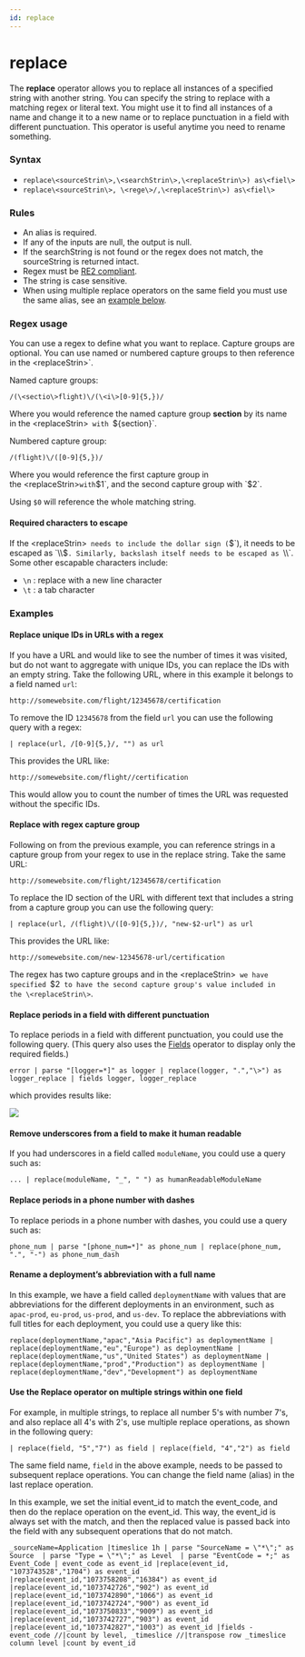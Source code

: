 ```yaml
---
id: replace
---
```


# replace

The **replace** operator allows you to replace all instances of a
specified string with another string. You can specify the string to
replace with a matching regex or literal text. You might use it to find
all instances of a name and change it to a new name or to replace
punctuation in a field with different punctuation. This operator is
useful anytime you need to rename something.

### Syntax

* `replace\<sourceStrin\>,\<searchStrin\>,\<replaceStrin\>) as\<fiel\>`
* `replace\<sourceStrin\>, \<rege\>/,\<replaceStrin\>) as\<fiel\>`

### Rules

* An alias is required.
* If any of the inputs are null, the output is null.
* If the searchString is not found or the regex does not match, the
    sourceString is returned intact.
* Regex must be [RE2
    compliant](https://github.com/google/re2/wiki/Syntax "https://github.com/google/re2/wiki/Syntax").
* The string is case sensitive.
* When using multiple replace operators on the same field you must use
    the same alias, see an [example below](./replace.md "replace").

### Regex usage

You can use a regex to define what you want to replace. Capture groups
are optional. You can use named or numbered capture groups to then
reference in the \<replaceStrin\>`.

Named capture groups:

`/(\<sectio\>flight)\/(\<i\>[0-9]{5,})/`

Where you would reference the named capture group **section** by its
name in the \<replaceStrin\>` with `${section}`.

Numbered capture group:

`/(flight)\/([0-9]{5,})/`

Where you would reference the first capture group in
the \<replaceStrin\>` with `$1`, and the second capture group with `$2`.

Using `$0` will reference the whole matching string.

#### Required characters to escape

If the \<replaceStrin\>` needs to include the dollar sign (`$`), it
needs to be escaped as `\\$`. Similarly, backslash itself needs to be
escaped as `\\\\`. Some other escapable characters include:

* `\n` : replace with a new line character
* `\t` : a tab character

### Examples

#### Replace unique IDs in URLs with a regex

If you have a URL and would like to see the number of times it was
visited, but do not want to aggregate with unique IDs, you can replace
the IDs with an empty string. Take the following URL, where in this
example it belongs to a field named `url`:

`http://somewebsite.com/flight/12345678/certification`

To remove the ID `12345678` from the field `url` you can use the
following query with a regex:

`| replace(url, /[0-9]{5,}/, "") as url`

This provides the URL like:

`http://somewebsite.com/flight//certification`

This would allow you to count the number of times the URL was requested
without the specific IDs.

#### Replace with regex capture group

Following on from the previous example, you can reference strings in a
capture group from your regex to use in the replace string. Take the
same URL:

`http://somewebsite.com/flight/12345678/certification`

To replace the ID section of the URL with different text that includes a
string from a capture group you can use the following query:

`| replace(url, /(flight)\/([0-9]{5,})/, "new-$2-url") as url`

This provides the URL like:

`http://somewebsite.com/new-12345678-url/certification`

The regex has two capture groups and in the \<replaceStrin\>` we have
specified `$2` to have the second capture group's value included in
the \<replaceStrin\>`. 

#### Replace periods in a field with different punctuation

To replace periods in a field with different punctuation, you could use
the following query. (This query also uses
the [Fields](fields_operator.md "fields") operator to display only the
required fields.)

`error | parse "[logger=*]" as logger | replace(logger, ".","\>") as logger_replace | fields logger, logger_replace`

which provides results like:

![](../../static/img/Search-Query-Language/Search-Operators/replace/../../../../Assets/Media_Repo_for_Search/replace_operator_example.png)

#### Remove underscores from a field to make it human readable

If you had underscores in a field called `moduleName`, you could use a
query such as:

`... | replace(moduleName, "_", " ") as humanReadableModuleName`

#### Replace periods in a phone number with dashes

To replace periods in a phone number with dashes, you could use a query
such as:

`phone_num | parse "[phone_num=*]" as phone_num | replace(phone_num, ".", "-") as phone_num_dash`

#### Rename a deployment’s abbreviation with a full name

In this example, we have a field called `deploymentName` with values
that are abbreviations for the different deployments in an environment,
such as `apac-prod`, `eu-prod`, `us-prod`, and `us-dev`. To replace the
abbreviations with full titles for each deployment, you could use a
query like this:

`replace(deploymentName,"apac","Asia Pacific") as deploymentName | replace(deploymentName,"eu","Europe") as deploymentName | replace(deploymentName,"us","United States") as deploymentName | replace(deploymentName,"prod","Production") as deploymentName | replace(deploymentName,"dev","Development") as deploymentName`

#### Use the Replace operator on multiple strings within one field

For example, in multiple strings, to replace all number 5's with number
7's, and also replace all 4's with 2's, use multiple replace operations,
as shown in the following query:

`| replace(field, "5","7") as field | replace(field, "4","2") as field`

The same field name, `field` in the above example, needs to be passed to
subsequent replace operations. You can change the field name (alias) in
the last replace operation.

In this example, we set the initial event_id to match the event_code,
and then do the replace operation on the event_id. This way, the
event_id is always set with the match, and then the replaced value is
passed back into the field with any subsequent operations that do not
match.

`_sourceName=Application |timeslice 1h | parse "SourceName = \"*\";" as Source  | parse "Type = \"*\";" as Level  | parse "EventCode = *;" as Event_Code | event_code as event_id |replace(event_id, "1073743528","1704") as event_id |replace(event_id,"1073758208","16384") as event_id |replace(event_id,"1073742726","902") as event_id |replace(event_id,"1073742890","1066") as event_id |replace(event_id,"1073742724","900") as event_id |replace(event_id,"1073750833","9009") as event_id |replace(event_id,"1073742727","903") as event_id |replace(event_id,"1073742827","1003") as event_id |fields - event_code //|count by level, _timeslice //|transpose row _timeslice column level |count by event_id`
